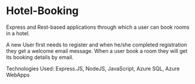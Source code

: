 # Hotel-Booking
Express and Rest-based applications through which a user can book rooms in a hotel.

A new User first needs to register and when he/she completed registration they get a welcome email message.
When a user book a room they will get its booking details by email.

Technologies Used: Express.JS, NodeJS, JavaScript, Azure SQL, Azure WebApps

